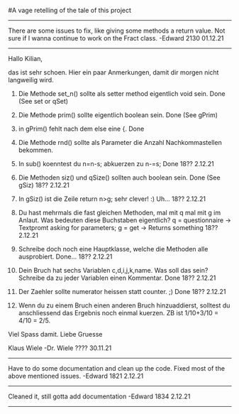 #A vage retelling of the tale of this project
***
There are some issues to fix, like giving some methods a return value. Not sure if I wanna continue
to work on the Fract class.
    -Edward 2130 01.12.21
***
Hallo Kilian,

das ist sehr schoen. Hier ein paar Anmerkungen, damit dir morgen nicht langweilig wird.

1) Die Methode set_n() sollte als setter method eigentlich void sein.
    Done (See set or qSet)
2) Die Methode prim() sollte eigentlich boolean sein.
    Done (See gPrim)
3) in gPrim() fehlt nach dem else eine {.
    Done
4) Die Methode rnd() sollte als Parameter die Anzahl Nachkommastellen bekommen.

5) In sub() koenntest du n=n-s; abkuerzen zu n-=s;
Done 18?? 2.12.21
6) Die Methoden siz() und qSize() sollten auch boolean sein.
Done (See gSiz) 18?? 2.12.21
7) In gSiz() ist die Zeile return n>g; sehr clever! :)
Uh... 18?? 2.12.21
8) Du hast mehrmals die fast gleichen Methoden, mal mit q mal mit g im Anlaut. Was bedeuten diese Buchstaben eigentlich?
q = questionnaire -> Textpromt asking for parameters; g = get -> Returns something 18?? 2.12.21
9) Schreibe doch noch eine Hauptklasse, welche die Methoden alle ausprobiert.
Done... 18?? 2.12.21
10) Dein Bruch hat sechs Variablen c,d,i,j,k,name. Was soll das sein? Schreibe da zu jeder Variablen einen Kommentar.
Done 18?? 2.12.21
11) Der Zaehler sollte numerator heissen statt counter. ;)
Done 18?? 2.12.21
12) Wenn du zu einem Bruch einen anderen Bruch hinzuaddierst, solltest du anschliessend das Ergebnis noch einmal kuerzen. ZB ist 1/10+3/10 = 4/10 = 2/5.

Viel Spass damit.
Liebe Gruesse

Klaus Wiele
    -Dr. Wiele ???? 30.11.21
***
Have to do some documentation and clean up the code. Fixed most of the above mentioned issues.
    -Edward 1821 2.12.21
***
Cleaned it, still gotta add documentation
    -Edward 1834 2.12.21
***